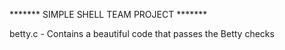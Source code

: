 ******* SIMPLE SHELL TEAM PROJECT *******

betty.c - Contains a beautiful code that passes the Betty checks

